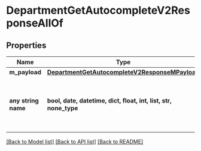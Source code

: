 # DepartmentGetAutocompleteV2ResponseAllOf


## Properties
Name | Type | Description | Notes
------------ | ------------- | ------------- | -------------
**m_payload** | [**DepartmentGetAutocompleteV2ResponseMPayload**](DepartmentGetAutocompleteV2ResponseMPayload.md) |  | 
**any string name** | **bool, date, datetime, dict, float, int, list, str, none_type** | any string name can be used but the value must be the correct type | [optional]

[[Back to Model list]](../README.md#documentation-for-models) [[Back to API list]](../README.md#documentation-for-api-endpoints) [[Back to README]](../README.md)


